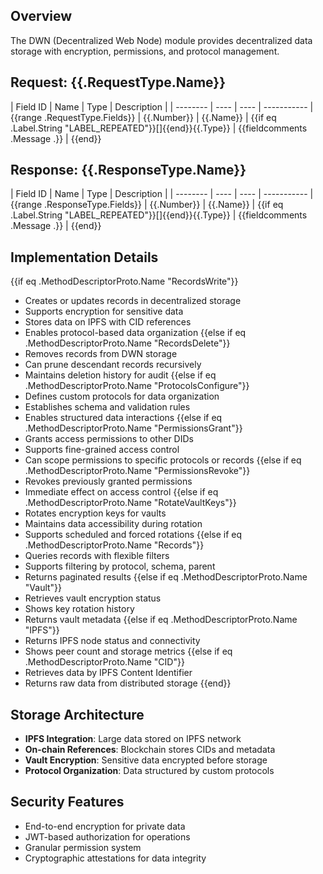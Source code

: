## Overview
The DWN (Decentralized Web Node) module provides decentralized data storage with encryption, permissions, and protocol management.

## Request: {{.RequestType.Name}}

| Field ID | Name | Type | Description |
| -------- | ---- | ---- | ----------- | {{range .RequestType.Fields}}
| {{.Number}} | {{.Name}} | {{if eq .Label.String "LABEL_REPEATED"}}[]{{end}}{{.Type}} | {{fieldcomments .Message .}} | {{end}}

## Response: {{.ResponseType.Name}}

| Field ID | Name | Type | Description |
| -------- | ---- | ---- | ----------- | {{range .ResponseType.Fields}}
| {{.Number}} | {{.Name}} | {{if eq .Label.String "LABEL_REPEATED"}}[]{{end}}{{.Type}} | {{fieldcomments .Message .}} | {{end}}

## Implementation Details

{{if eq .MethodDescriptorProto.Name "RecordsWrite"}}
- Creates or updates records in decentralized storage
- Supports encryption for sensitive data
- Stores data on IPFS with CID references
- Enables protocol-based data organization
{{else if eq .MethodDescriptorProto.Name "RecordsDelete"}}
- Removes records from DWN storage
- Can prune descendant records recursively
- Maintains deletion history for audit
{{else if eq .MethodDescriptorProto.Name "ProtocolsConfigure"}}
- Defines custom protocols for data organization
- Establishes schema and validation rules
- Enables structured data interactions
{{else if eq .MethodDescriptorProto.Name "PermissionsGrant"}}
- Grants access permissions to other DIDs
- Supports fine-grained access control
- Can scope permissions to specific protocols or records
{{else if eq .MethodDescriptorProto.Name "PermissionsRevoke"}}
- Revokes previously granted permissions
- Immediate effect on access control
{{else if eq .MethodDescriptorProto.Name "RotateVaultKeys"}}
- Rotates encryption keys for vaults
- Maintains data accessibility during rotation
- Supports scheduled and forced rotations
{{else if eq .MethodDescriptorProto.Name "Records"}}
- Queries records with flexible filters
- Supports filtering by protocol, schema, parent
- Returns paginated results
{{else if eq .MethodDescriptorProto.Name "Vault"}}
- Retrieves vault encryption status
- Shows key rotation history
- Returns vault metadata
{{else if eq .MethodDescriptorProto.Name "IPFS"}}
- Returns IPFS node status and connectivity
- Shows peer count and storage metrics
{{else if eq .MethodDescriptorProto.Name "CID"}}
- Retrieves data by IPFS Content Identifier
- Returns raw data from distributed storage
{{end}}

## Storage Architecture

- **IPFS Integration**: Large data stored on IPFS network
- **On-chain References**: Blockchain stores CIDs and metadata
- **Vault Encryption**: Sensitive data encrypted before storage
- **Protocol Organization**: Data structured by custom protocols

## Security Features

- End-to-end encryption for private data
- JWT-based authorization for operations
- Granular permission system
- Cryptographic attestations for data integrity
<!-- Auto-update: 2025-10-27T08:32:39.805441 -->
